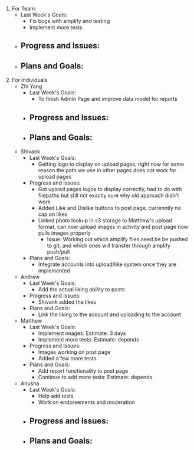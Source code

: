 1. For Team:
   - Last Week's Goals:
       - Fix bugs with amplify and testing
       - Implement more tests
   - Progress and Issues:
       - 
   - Plans and Goals:
       - 
3. For Individuals
   - Zhi Yang
       - Last Week's Goals:
           - To finish Admin Page and improve data model for reports
       - Progress and Issues:
           - 
       - Plans and Goals:
           - 
   - Shivank
      - Last Week's Goals:
           - Getting logo to display on upload pages, right now for some reason the path we use in other pages does not work for upload pages
       - Progress and Issues:
           - Got upload pages logos to display correctly, had to do with filepaths but still not exactly sure why old approach didn't work
           - Added Like and Dislike buttons to post page, currenntly no cap on likes
           - Linked photo lookup in s3 storage to Matthew's upload format, can now upload images in activity and post page now pulls images properly
             - Issue: Working out which amplify files need be be pushed to git, and which ones will transfer through amplify push/pull
       - Plans and Goals:
           - Integrate accounts into upload/like system once they are implemented
   - Andrew
      - Last Week's Goals:
           - Add the actual liking ability to posts
       - Progress and Issues:
           - Shivank added the likes
       - Plans and Goals:
           - Link the liking to the account and uploading to the account
   - Matthew
       - Last Week's Goals:
          - Implement images: Estimate: 3 days
          - Implement more tests: Estimate: depends
       - Progress and Issues:
          - Images working on post page
          - Added a few more tests
       - Plans and Goals:
          - Add report functionality to post page
          - Continue to add more tests: Estimate: depends
   - Anusha
      - Last Week's Goals:
           - Help add tests
           - Work on endorsements and moderation
       - Progress and Issues:
           - 
       - Plans and Goals:
           - 
